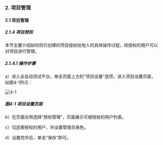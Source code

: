 ### 2. 项目管理

#### 2.1 项目管理

##### 2.1.4 项目授权

本节主要介绍如何将已创建的项目授权给他人的具体操作过程，经授权的用户可以对项目进行管理。

##### 2.1.4.1 操作步骤

a）进入全自动测试平台，单击页面上方的“项目设置”选项，进入项目设置页面，如图4-1所示：

![4-1](https://www.feisuanyz.com/fstest/xmgl/xmsq_5.png)

##### 图4-1 项目设置页面

b）在页面左侧选择“授权管理”，页面展示可被授权的用户列表。

c）勾选需授权的用户，并设置管理员角色。

d）设置完毕后，单击“保存”即可。
